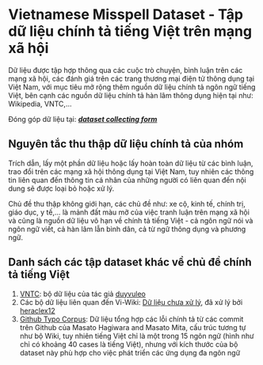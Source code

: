 # Vietnamese Misspell Dataset - Tập dữ liệu chính tả tiếng Việt trên mạng xã hội

Dữ liệu được tập hợp thông qua các cuộc trò chuyện, bình luận trên các mạng xã hội, các đánh giá trên các trang thương mại điện tử thông dụng tại Việt Nam, với mục tiêu mở rộng thêm nguồn dữ liệu chính tả ngôn ngữ tiếng Việt, bên cạnh các nguồn dữ liệu chính tả hàn lâm thông dụng hiện tại như: Wikipedia, VNTC,... 

Đóng góp dữ liệu tại: [___dataset collecting form___](https://forms.gle/YnE7nseD48dvhta4A)

## Nguyên tắc thu thập dữ liệu chính tả của nhóm
Trích dẫn, lấy một phần dữ liệu hoặc lấy hoàn toàn dữ liệu từ các bình luận, trao đổi trên các mạng xã hội thông dụng tại Việt Nam, tuy nhiên các thông tin liên quan đến thông tin cá nhân của những người có liên quan đến nội dung sẽ được loại bỏ hoặc xử lý.

Chủ đề thu thập không giới hạn, các chủ đề như: xe cộ, kinh tế, chính trị, giáo dục, y tế,... là mảnh đất màu mỡ của việc tranh luận trên mạng xã hội và cũng là nguồn dữ liệu vô hạn về chính tả tiếng Việt - cả ngôn ngữ nói và ngôn ngữ viết, cả hàn lâm lẫn bình dân, cả từ ngữ thông dụng và phương ngữ.

## Danh sách các tập dataset khác về chủ đề chính tả tiếng Việt
1. [VNTC](https://github.com/duyvuleo/VNTC): bộ dữ liệu của tác giả [duyvuleo](https://github.com/duyvuleo)
2. Các bộ dữ liệu liên quan đến Vi-Wiki: [Dữ liệu chưa xử lý](https://dumps.wikimedia.org/viwiki/latest/), đã xử lý bởi [heraclex12](https://github.com/heraclex12/Viwiki-spelling)
3. [Github Typo Corpus](https://github.com/mhagiwara/github-typo-corpus/issues): Dữ liệu tổng hợp các lỗi chính tả từ các commit trên Github của Masato Hagiwara and Masato Mita, cấu trúc tương tự như bộ Wiki, tuy nhiên tiếng Việt chỉ là một trong 15 ngôn ngữ (hình như chỉ có khoảng 40 cases là tiếng Việt), nhưng với kích thước của bộ dataset này phù hợp cho việc phát triển các ứng dụng đa ngôn ngữ
